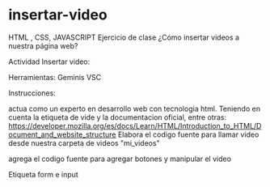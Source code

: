# insertar-video
HTML , CSS, JAVASCRIPT
Ejercicio de clase
¿Cómo insertar videos a nuestra página web?

Actividad Insertar video:

Herramientas: Geminis
VSC


Instrucciones:


actua como un experto en desarrollo web con tecnologia html.  Teniendo en cuenta la etiqueta de vide y la documentacion oficial, entre otras: https://developer.mozilla.org/es/docs/Learn/HTML/Introduction_to_HTML/Document_and_website_structure Elabora el codigo fuente para llamar video desde nuestra carpeta de videos "mi_videos"

agrega el codigo fuente para agregar botones y manipular el video


Etiqueta form e input
